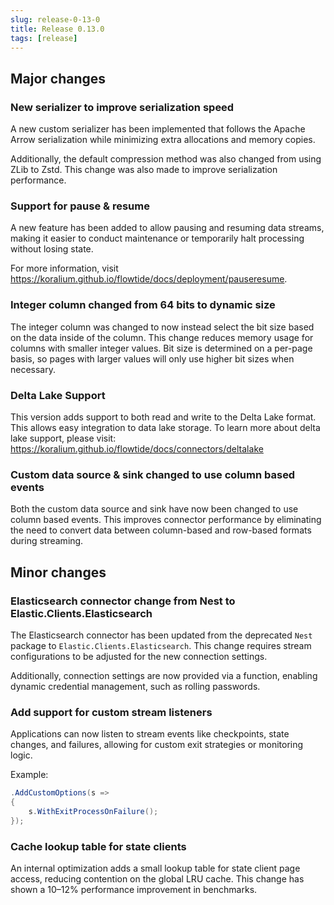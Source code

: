 ```yaml
---
slug: release-0-13-0
title: Release 0.13.0
tags: [release]
---
```


## Major changes

### New serializer to improve serialization speed
A new custom serializer has been implemented that follows the Apache Arrow serialization while minimizing extra allocations and memory copies.

Additionally, the default compression method was also changed from using ZLib to Zstd. 
This change was also made to improve serialization performance.

### Support for pause & resume

A new feature has been added to allow pausing and resuming data streams, making it easier to conduct maintenance or temporarily halt processing without losing state.

For more information, visit https://koralium.github.io/flowtide/docs/deployment/pauseresume.

### Integer column changed from 64 bits to dynamic size

The integer column was changed to now instead select the bit size based on the data inside of the column.
This change reduces memory usage for columns with smaller integer values. Bit size is determined on a per-page basis, so pages with larger values will only use higher bit sizes when necessary.

### Delta Lake Support

This version adds support to both read and write to the Delta Lake format. This allows easy integration
to data lake storage. To learn more about delta lake support, please visit: https://koralium.github.io/flowtide/docs/connectors/deltalake

### Custom data source & sink changed to use column based events

Both the custom data source and sink have now been changed to use column based events.
This improves connector performance by eliminating the need to convert data between column-based and row-based formats during streaming.

## Minor changes

### Elasticsearch connector change from Nest to Elastic.Clients.Elasticsearch

The Elasticsearch connector has been updated from the deprecated `Nest` package to `Elastic.Clients.Elasticsearch`. This change requires stream configurations to be adjusted for the new connection settings.

Additionally, connection settings are now provided via a function, enabling dynamic credential management, such as rolling passwords.

### Add support for custom stream listeners

Applications can now listen to stream events like checkpoints, state changes, and failures, allowing for custom exit strategies or monitoring logic.


Example:

```csharp
.AddCustomOptions(s =>
{
    s.WithExitProcessOnFailure();
});
```

### Cache lookup table for state clients

An internal optimization adds a small lookup table for state client page access, reducing contention on the global LRU cache. This change has shown a 10–12% performance improvement in benchmarks.